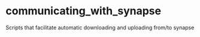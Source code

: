 # communicating_with_synapse
Scripts that facilitate automatic downloading and uploading from/to synapse
